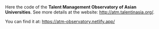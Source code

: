 Here the code of the **Talent Management Observatory of Asian Universities**. See more details at the website: <http://atm.talentinasia.org/>.

You can find it at: <https://atm-observatory.netlify.app/>
